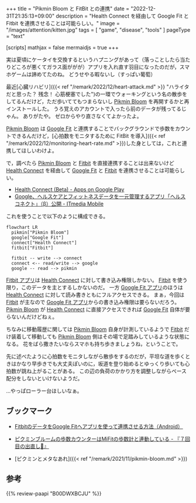 +++
title = "Pikmin Bloom と FitBit との連携"
date =  "2022-12-31T21:35:13+09:00"
description = "Health Connect を経由して Google Fit と Fitbit を連携させることは可能らしい。"
image = "/images/attention/kitten.jpg"
tags = [ "game", "disease", "tools" ]
pageType = "text"

[scripts]
  mathjax = false
  mermaidjs = true
+++

実は夏頃にケータイを交換するというハプニングがあって（落っことしたら当たりどころが悪くてガラス面ががが）アプリを入れ直す羽目になったのだが，スマホゲームは諦めてたのね。
どうせやる暇ないし（すっぱい葡萄）

最近[心臓リハビリ]({{< ref "/remark/2022/12/heart-attack.md" >}} "ハライタだと思った？ 残念！ 心筋梗塞でした")の一環でウォーキングという名の散歩をしてるんだけど，ただ歩いててもつまらないし [Pikmin Bloom] を再開するかと再インストールした。
うろ覚えのアカウントで入ったら前のデータが残ってるじゃん。
ありがたや。
ゼロからやり直さなくてよかったよ。

[Pikmin Bloom] は [Google Fit](https://www.google.com/intl/ja_jp/fit/) と連携することでバックグラウンドで歩数をカウントできるんだけど，[心拍数をモニタするために FitBit を導入]({{< ref "/remark/2022/12/monitoring-heart-rate.md" >}})した身としては，これと連携してほしいわけよ。

で，調べたら [Pikmin Bloom] と [Fitbit] を直接連携することは出来ないけど [Health Connect] を経由して [Google Fit] と [Fitbit] を連携させることは可能らしい。

- [Health Connect (Beta) - Apps on Google Play](https://play.google.com/store/apps/details?id=com.google.android.apps.healthdata)
- [Google、ヘルスケアとフィットネスデータを一元管理するアプリ「ヘルスコネクト」（β）公開 - ITmedia Mobile](https://www.itmedia.co.jp/mobile/articles/2211/15/news137.html)

これを使うことで以下のように構成できる。

```mermaid
flowchart LR
  pikmin["Pikmin Bloom"]
  google["Google Fit"]
  connect["Health Connect"]
  fitbit["Fitbit"]

  fitbit -- write --> connect
  connect <-- read/write --> google
  google -- read --> pikmin
```

[Fitbit アプリ][Fitbit App]は [Health Connect] に対して書き込み権限しかない。
[Fitbit] を使う限り，このデータを主とするしかないのだ。
一方 [Google Fit アプリ][Google Fit App]のほうは [Health Connect] に対して読み書きともにフルアクセスできる。
まぁ，今回は [Fitbit] が主なので [Google Fit アプリ][Google Fit App]からの書き込み権限は要らないだろう。
[Pikmin Bloom] が [Health Connect] に直接アクセスできれば [Google Fit] 自体が要らないんだけどねぇ。

ちなみに移動履歴に関しては [Pikmin Bloom] 自身が計測しているようで [Fitbit] だけ装着して移動しても [Pikmin Bloom] 側はその場で足踏みしているような状態になる。
花をばら撒きたいならスマホも持ち歩きましょうね，ということで。

先に述べたように心拍数をモニタしながら散歩をするのだが，平坦な道を歩くときはかなり早歩きでも大丈夫ぽいのに，坂道を登り始めるとゆっくり歩いても心拍数が跳ね上がることがある。
この辺の負荷のかかり方を調整しながらペース配分をしないといけないようだ。

...やっぱローラー台ほしいなぁ。

## ブックマーク

- [FitbitのデータをGoogle Fitへアプリを使って連携させる方法（Android）](https://habiyura.com/archives/50807358.html)
- [ピクミンブルームの歩数カウンターはMiFitの歩数計と連動している - 『７回目の出直し🌻』](https://kanaxx.hatenablog.jp/entry/mi-fit-to-pikmin-bloom)

- [ピクミンとメタなあれ]({{< ref "/remark/2021/11/pikmin-bloom.md" >}})

[Niantic]: https://nianticlabs.com/ "Niantic, Inc."
[Pikmin Bloom]: https://www.pikminbloom.com/ "Pikmin Bloom 「ピクミン ブルーム」 - ピクミンとおでかけ"
[Google Fit]: https://www.google.com/intl/ja_jp/fit/
[Google Fit App]: https://play.google.com/store/apps/details?id=com.google.android.apps.fitness "Google Fit: Activity Tracking - Apps on Google Play"
[Fitbit]: https://www.fitbit.com/
[Fitbit App]: https://play.google.com/store/apps/details?id=com.fitbit.FitbitMobile "Fitbit - Apps on Google Play"
[Health Connect]: https://developer.android.com/health-connect "Health Connect  |  Android Developers"

## 参考

{{% review-paapi "B00DWXBCJU" %}} <!-- 愛のうた ～ ピクミンCMソング -->
